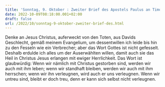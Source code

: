 ```yaml
---
title: 'Sonntag, 9. Oktober : Zweiter Brief des Apostels Paulus an Timotheus 2,8-13.'
date: 2022-10-09T08:18:00.001+02:00
draft: false
url: /2022/10/sonntag-9-oktober-zweiter-brief-des.html
---
```


Denke an Jesus Christus, auferweckt von den Toten, aus Davids Geschlecht, gemäß meinem Evangelium, um dessentwillen ich leide bis hin zu den Fesseln wie ein Verbrecher; aber das Wort Gottes ist nicht gefesselt. Deshalb erdulde ich alles um der Auserwählten willen, damit auch sie das Heil in Christus Jesus erlangen mit ewiger Herrlichkeit. Das Wort ist glaubwürdig: Wenn wir nämlich mit Christus gestorben sind, werden wir auch mit ihm leben; wenn wir standhaft bleiben, werden wir auch mit ihm herrschen; wenn wir ihn verleugnen, wird auch er uns verleugnen. Wenn wir untreu sind, bleibt er doch treu, denn er kann sich selbst nicht verleugnen.
